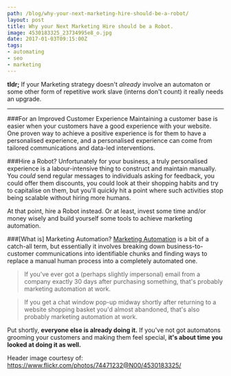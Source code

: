 ```yaml
---
path: /blog/why-your-next-marketing-hire-should-be-a-robot/
layout: post
title: Why your Next Marketing Hire should be a Robot.
image: 4530183325_23734995e8_o.jpg
date: 2017-01-03T09:15:00Z
tags:
- automating
- seo
- marketing
---
```


**tldr;**
If your Marketing strategy doesn't *already* involve an automaton or some other form of repetitive work slave (interns don't count) it really needs an upgrade.

---

###For an Improved Customer Experience
Maintaining a customer base is easier when your customers have a good experience with your website.  One proven way to achieve a positive experience is for them to have a personalised experience, and a personalised experience can come from tailored communications and data-led interventions.

###Hire a Robot?
Unfortunately for your business, a truly personalised experience is a labour-intensive thing to construct and  maintain manually. You *could* send regular messages to individuals asking for feedback, you could offer them discounts, you could look at their shopping habits and try to capitalise on them, but you'll quickly hit a point where such activities stop being scalable without hiring more humans.

At that point, hire a Robot instead. Or at least, invest some time and/or money wisely and build yourself some tools to achieve marketing automation.

###[What is] Marketing Automation?
[Marketing Automation](https://www.hubspot.com/marketing-automation-information) is a bit of a catch-all term, but essentially it involves breaking down business-to-customer communications into identifiable chunks and finding ways to replace a manual human process into a completely automated one.

> If you've ever got a (perhaps slightly impersonal) email from a company exactly 30 days after purchasing something, that's probably marketing automation at work. 

> If you get a chat window pop-up midway shortly after returning to a website shopping basket you'd almost abandoned, that's also probably marketing automation at work.

Put shortly, **everyone else is already doing it.** If you've not got automatons grooming your customers and making them feel special, **it's about time you looked at doing it as well.**

Header image courtesy of: https://www.flickr.com/photos/74471232@N00/4530183325/